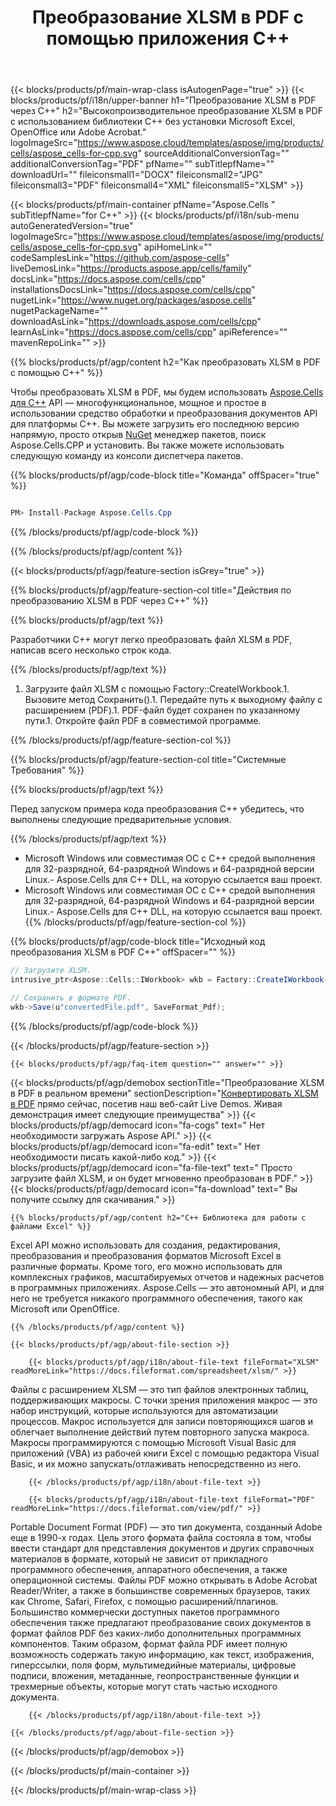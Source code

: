 ﻿---
title: Преобразование XLSM в PDF с помощью приложения C++ 
url: /ru/cpp/conversion/xlsm-to-pdf/ 
description: Пример кода преобразования C++ для документа XLSM в формат PDF. Программисты могут использовать этот исходный код для пакетного преобразования XLSM в PDF в любом приложении C++.
---
{{< blocks/products/pf/main-wrap-class isAutogenPage="true" >}}
{{< blocks/products/pf/i18n/upper-banner h1="Преобразование XLSM в PDF через C++" h2="Высокопроизводительное преобразование XLSM в PDF с использованием библиотеки C++ без установки Microsoft Excel, OpenOffice или Adobe Acrobat." logoImageSrc="https://www.aspose.cloud/templates/aspose/img/products/cells/aspose_cells-for-cpp.svg" sourceAdditionalConversionTag="" additionalConversionTag="PDF" pfName="" subTitlepfName="" downloadUrl="" fileiconsmall1="DOCX" fileiconsmall2="JPG" fileiconsmall3="PDF" fileiconsmall4="XML" fileiconsmall5="XLSM" >}}

{{< blocks/products/pf/main-container pfName="Aspose.Cells " subTitlepfName="for C++" >}}
{{< blocks/products/pf/i18n/sub-menu autoGeneratedVersion="true" logoImageSrc="https://www.aspose.cloud/templates/aspose/img/products/cells/aspose_cells-for-cpp.svg" apiHomeLink="" codeSamplesLink="https://github.com/aspose-cells" liveDemosLink="https://products.aspose.app/cells/family" docsLink="https://docs.aspose.com/cells/cpp" installationsDocsLink="https://docs.aspose.com/cells/cpp" nugetLink="https://www.nuget.org/packages/aspose.cells" nugetPackageName="" downloadAsLink="https://downloads.aspose.com/cells/cpp" learnAsLink="https://docs.aspose.com/cells/cpp" apiReference="" mavenRepoLink="" >}}

{{% blocks/products/pf/agp/content h2="Как преобразовать XLSM в PDF с помощью C++" %}}

 Чтобы преобразовать XLSM в PDF, мы будем использовать
 [Aspose.Cells для C++](https://products.aspose.com/cells/cpp) 
 API — многофункциональное, мощное и простое в использовании средство обработки и преобразования документов API для платформы C++. Вы можете загрузить его последнюю версию напрямую, просто открыв
 [NuGet](https://www.nuget.org/packages/aspose.cells) 
 менеджер пакетов, поиск
 Aspose.Cells.CPP 
 и установить. Вы также можете использовать следующую команду из консоли диспетчера пакетов.

{{% blocks/products/pf/agp/code-block title="Команда" offSpacer="true" %}}

```cs

PM> Install-Package Aspose.Cells.Cpp


```

{{% /blocks/products/pf/agp/code-block %}}

{{% /blocks/products/pf/agp/content %}}

{{< blocks/products/pf/agp/feature-section isGrey="true" >}}

{{% blocks/products/pf/agp/feature-section-col title="Действия по преобразованию XLSM в PDF через C++" %}}

{{% blocks/products/pf/agp/text %}}

 Разработчики C++ могут легко преобразовать файл XLSM в PDF, написав всего несколько строк кода.

{{% /blocks/products/pf/agp/text %}}

1. Загрузите файл XLSM с помощью Factory::CreateIWorkbook.1. Вызовите метод Сохранить().1. Передайте путь к выходному файлу с расширением (PDF).1. PDF-файл будет сохранен по указанному пути.1. Откройте файл PDF в совместимой программе.

{{% /blocks/products/pf/agp/feature-section-col %}}

{{% blocks/products/pf/agp/feature-section-col title="Системные Требования" %}}

{{% blocks/products/pf/agp/text %}}

 Перед запуском примера кода преобразования C++ убедитесь, что выполнены следующие предварительные условия.

{{% /blocks/products/pf/agp/text %}}

- Microsoft Windows или совместимая ОС с C++ средой выполнения для 32-разрядной, 64-разрядной Windows и 64-разрядной версии Linux.- Aspose.Cells для C++ DLL, на которую ссылается ваш проект.
- Microsoft Windows или совместимая ОС с C++ средой выполнения для 32-разрядной, 64-разрядной Windows и 64-разрядной версии Linux.- Aspose.Cells для C++ DLL, на которую ссылается ваш проект.
{{% /blocks/products/pf/agp/feature-section-col %}}

{{% blocks/products/pf/agp/code-block title="Исходный код преобразования XLSM в PDF C++" offSpacer="" %}}

```cs
// Загрузите XLSM.
intrusive_ptr<Aspose::Cells::IWorkbook> wkb = Factory::CreateIWorkbook(u"sourceFile.xlsm");

// Сохранить в формате PDF.
wkb->Save(u"convertedFile.pdf", SaveFormat_Pdf);


```

{{% /blocks/products/pf/agp/code-block %}}

{{< /blocks/products/pf/agp/feature-section >}}

    {{< blocks/products/pf/agp/faq-item question="" answer="" >}}
 

<!-- aboutfile Starts -->

{{< blocks/products/pf/agp/demobox sectionTitle="Преобразование XLSM в PDF в реальном времени" sectionDescription="[Конвертировать XLSM в PDF](https://products.aspose.app/cells/conversion/xlsm-to-pdf) прямо сейчас, посетив наш веб-сайт Live Demos. Живая демонстрация имеет следующие преимущества" >}}
        {{< blocks/products/pf/agp/democard icon="fa-cogs" text=" Нет необходимости загружать Aspose API." >}}
        {{< blocks/products/pf/agp/democard icon="fa-edit" text=" Нет необходимости писать какой-либо код." >}}
        {{< blocks/products/pf/agp/democard icon="fa-file-text" text=" Просто загрузите файл XLSM, и он будет мгновенно преобразован в PDF." >}}
        {{< blocks/products/pf/agp/democard icon="fa-download" text=" Вы получите ссылку для скачивания." >}}

    {{% blocks/products/pf/agp/content h2="C++ Библиотека для работы с файлами Excel" %}}

 Excel API можно использовать для создания, редактирования, преобразования и преобразования форматов Microsoft Excel в различные форматы. Кроме того, его можно использовать для комплексных графиков, масштабируемых отчетов и надежных расчетов в программных приложениях. Aspose.Cells — это автономный API, и для него не требуется никакого программного обеспечения, такого как Microsoft или OpenOffice.  



    {{% /blocks/products/pf/agp/content %}}

    {{< blocks/products/pf/agp/about-file-section >}}

        {{< blocks/products/pf/agp/i18n/about-file-text fileFormat="XLSM" readMoreLink="https://docs.fileformat.com/spreadsheet/xlsm/" >}}

Файлы с расширением XLSM — это тип файлов электронных таблиц, поддерживающих макросы. С точки зрения приложения макрос — это набор инструкций, которые используются для автоматизации процессов. Макрос используется для записи повторяющихся шагов и облегчает выполнение действий путем повторного запуска макроса. Макросы программируются с помощью Microsoft Visual Basic для приложений (VBA) из рабочей книги Excel с помощью редактора Visual Basic, и их можно запускать/отлаживать непосредственно из него.

        {{< /blocks/products/pf/agp/i18n/about-file-text >}}

        {{< blocks/products/pf/agp/i18n/about-file-text fileFormat="PDF" readMoreLink="https://docs.fileformat.com/view/pdf/" >}}

Portable Document Format (PDF) — это тип документа, созданный Adobe еще в 1990-х годах. Цель этого формата файла состояла в том, чтобы ввести стандарт для представления документов и других справочных материалов в формате, который не зависит от прикладного программного обеспечения, аппаратного обеспечения, а также операционной системы. Файлы PDF можно открывать в Adobe Acrobat Reader/Writer, а также в большинстве современных браузеров, таких как Chrome, Safari, Firefox, с помощью расширений/плагинов. Большинство коммерчески доступных пакетов программного обеспечения также предлагают преобразование своих документов в формат файлов PDF без каких-либо дополнительных программных компонентов. Таким образом, формат файла PDF имеет полную возможность содержать такую информацию, как текст, изображения, гиперссылки, поля форм, мультимедийные материалы, цифровые подписи, вложения, метаданные, геопространственные функции и трехмерные объекты, которые могут стать частью исходного документа.

        {{< /blocks/products/pf/agp/i18n/about-file-text >}}

    {{< /blocks/products/pf/agp/about-file-section >}}

{{< /blocks/products/pf/agp/demobox >}}

<!-- aboutfile Ends -->



{{< /blocks/products/pf/main-container >}}
    
{{< /blocks/products/pf/main-wrap-class >}}